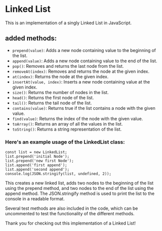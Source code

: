 # Linked List
This is an implementation of a singly Linked List in JavaScript. 

## added methods:

- `prepend(value)`: Adds a new node containing value to the beginning     of the list.
- `append(value)`: Adds a new node containing value to the end of the     list.
- `pop()`: Removes and returns the last node from the list.
- `removeAt(index)`: Removes and returns the node at the given index.
- `at(index)`: Returns the node at the given index.
- `insertAt(value, index)`: Inserts a new node containing value at the     given index.
- `size()`: Returns the number of nodes in the list.
- `head()`: Returns the first node of the list.
- `tail()`: Returns the tail node of the list.
- `contains(value)`: Returns true if the list contains a node with the     given value.
- `find(value)`: Returns the index of the node with the given value.
- `toArray()`: Returns an array of all the values in the list.
- `toString()`: Returns a string representation of the list.

### Here's an example usage of the **LinkedList** class:
```
const list = new LinkedList;
list.prepend('initial Node');
list.prepend('new first Node');
list.append('first append');
list.append('second append');
console.log(JSON.stringify(list, undefined, 2));
```
This creates a new linked list, adds two nodes to the beginning of the list using the prepend method, and two nodes to the end of the list using the append method. The JSON.stringify method is used to print the list to the console in a readable format.

Several test methods are also included in the code, which can be uncommented to test the functionality of the different methods.

Thank you for checking out this implementation of a Linked List!
